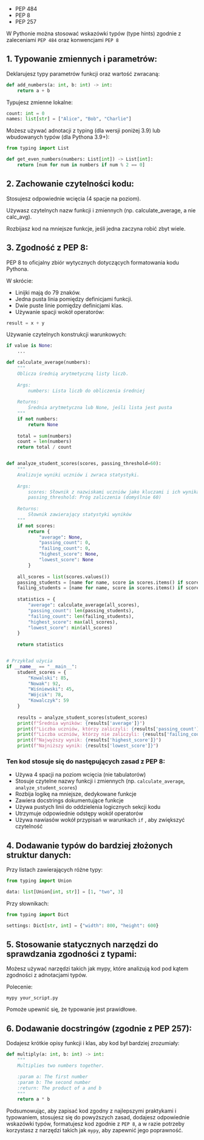 - PEP 484
- PEP 8
- PEP 257

W Pythonie można stosować wskazówki typów (type hints) zgodnie z zaleceniami ```PEP 484``` oraz konwencjami ```PEP 8```
## 1.	Typowanie zmiennych i parametrów:

Deklarujesz typy parametrów funkcji oraz wartość zwracaną:

```py
def add_numbers(a: int, b: int) -> int:
    return a + b
```

Typujesz zmienne lokalne:

```py
count: int = 0
names: list[str] = ["Alice", "Bob", "Charlie"]
```

Możesz używać adnotacji z typing (dla wersji poniżej 3.9) lub wbudowanych typów (dla Pythona 3.9+):

```py
from typing import List

def get_even_numbers(numbers: List[int]) -> List[int]:
    return [num for num in numbers if num % 2 == 0]
```

## 2.	Zachowanie czytelności kodu:

Stosujesz odpowiednie wcięcia (4 spacje na poziom).

Używasz czytelnych nazw funkcji i zmiennych (np. calculate_average, a nie calc_avg).

Rozbijasz kod na mniejsze funkcje, jeśli jedna zaczyna robić zbyt wiele.

## 3.	Zgodność z PEP 8:

PEP 8 to oficjalny zbiór wytycznych dotyczących formatowania kodu Pythona.

W skrócie:
- Linijki mają do 79 znaków.
- Jedna pusta linia pomiędzy definicjami funkcji.
- Dwie puste linie pomiędzy definicjami klas.
- Używanie spacji wokół operatorów:

```py
result = x + y
```


Używanie czytelnych konstrukcji warunkowych:

```py
if value is None:
    ...
```

```py
def calculate_average(numbers):
    """
    Oblicza średnią arytmetyczną listy liczb.
    
    Args:
        numbers: Lista liczb do obliczenia średniej
        
    Returns:
        Średnia arytmetyczna lub None, jeśli lista jest pusta
    """
    if not numbers:
        return None
    
    total = sum(numbers)
    count = len(numbers)
    return total / count


def analyze_student_scores(scores, passing_threshold=60):
    """
    Analizuje wyniki uczniów i zwraca statystyki.
    
    Args:
        scores: Słownik z nazwiskami uczniów jako kluczami i ich wynikami jako wartościami
        passing_threshold: Próg zaliczenia (domyślnie 60)
        
    Returns:
        Słownik zawierający statystyki wyników
    """
    if not scores:
        return {
            "average": None,
            "passing_count": 0,
            "failing_count": 0,
            "highest_score": None,
            "lowest_score": None
        }
    
    all_scores = list(scores.values())
    passing_students = [name for name, score in scores.items() if score >= passing_threshold]
    failing_students = [name for name, score in scores.items() if score < passing_threshold]
    
    statistics = {
        "average": calculate_average(all_scores),
        "passing_count": len(passing_students),
        "failing_count": len(failing_students),
        "highest_score": max(all_scores),
        "lowest_score": min(all_scores)
    }
    
    return statistics


# Przykład użycia
if __name__ == "__main__":
    student_scores = {
        "Kowalski": 85,
        "Nowak": 92,
        "Wiśniewski": 45,
        "Wójcik": 78,
        "Kowalczyk": 59
    }
    
    results = analyze_student_scores(student_scores)
    print(f"Średnia wyników: {results['average']}")
    print(f"Liczba uczniów, którzy zaliczyli: {results['passing_count']}")
    print(f"Liczba uczniów, którzy nie zaliczyli: {results['failing_count']}")
    print(f"Najwyższy wynik: {results['highest_score']}")
    print(f"Najniższy wynik: {results['lowest_score']}")
```

### Ten kod stosuje się do następujących zasad z PEP 8:

- Używa 4 spacji na poziom wcięcia (nie tabulatorów)
- Stosuje czytelne nazwy funkcji i zmiennych (np. ```calculate_average```, ```analyze_student_scores```)
- Rozbija logikę na mniejsze, dedykowane funkcje
- Zawiera docstrings dokumentujące funkcje
- Używa pustych linii do oddzielenia logicznych sekcji kodu
- Utrzymuje odpowiednie odstępy wokół operatorów
- Używa nawiasów wokół przypisań w warunkach ```if``` , aby zwiększyć czytelność


## 4. Dodawanie typów do bardziej złożonych struktur danych:

Przy listach zawierających różne typy:

```py
from typing import Union

data: list[Union[int, str]] = [1, "two", 3]
```

Przy słownikach:

```py
from typing import Dict

settings: Dict[str, int] = {"width": 800, "height": 600}
```

## 5. Stosowanie statycznych narzędzi do sprawdzania zgodności z typami:

Możesz używać narzędzi takich jak mypy, które analizują kod pod kątem zgodności z adnotacjami typów.

Polecenie:

```
mypy your_script.py
```


Pomoże upewnić się, że typowanie jest prawidłowe.

## 6. Dodawanie docstringów (zgodnie z PEP 257):

Dodajesz krótkie opisy funkcji i klas, aby kod był bardziej zrozumiały:

```py
def multiply(a: int, b: int) -> int:
    """
    Multiplies two numbers together.

    :param a: The first number
    :param b: The second number
    :return: The product of a and b
    """
    return a * b
```

Podsumowując, aby zapisać kod zgodny z najlepszymi praktykami i typowaniem, stosujesz się do powyższych zasad, dodajesz odpowiednie wskazówki typów, formatujesz kod zgodnie z ```PEP 8```, a w razie potrzeby korzystasz z narzędzi takich jak ```mypy```, aby zapewnić jego poprawność.
